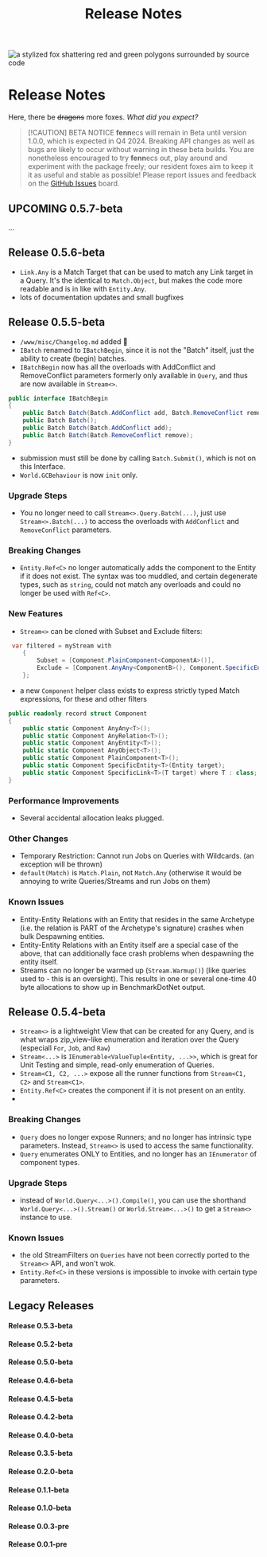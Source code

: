 ﻿---
title: Release Notes
order: 2
outline: [2,2]

---

![a stylized fox shattering red and green polygons surrounded by source code](https://fennecs.tech/img/fennec-changelog.png)

# Release Notes
Here, there be ~~dragons~~ more foxes. *What did you expect?*

> [!CAUTION] BETA NOTICE
> **fenn**ecs will remain in Beta until version 1.0.0, which is expected in Q4 2024. Breaking API changes as well as bugs are likely to occur without warning in these beta builds. 
> You are nonetheless encouraged to try **fenn**ecs out, play around and experiment with the package freely; our resident foxes aim to keep it it as useful and stable as possible! Please report issues and feedback on the [GitHub Issues](https://github.com/outfox/fennecs/issues) board.

## UPCOMING 0.5.7-beta
...

## Release 0.5.6-beta
- `Link.Any` is a Match Target that can be used to match any Link target in a Query. It's the identical to `Match.Object`, but makes the code more readable and is in like with `Entity.Any`.
- lots of documentation updates and small bugfixes

## Release 0.5.5-beta
- `/www/misc/Changelog.md` added 🦊
- `IBatch` renamed to `IBatchBegin`, since it is not the "Batch" itself, just the ability to create (begin) batches.
-  `IBatchBegin` now has all the overloads with AddConflict and RemoveConflict parameters formerly only available in `Query`, and thus are now available in `Stream<>`.
```csharp
public interface IBatchBegin
{
    public Batch Batch(Batch.AddConflict add, Batch.RemoveConflict remove);
    public Batch Batch();   
    public Batch Batch(Batch.AddConflict add);
    public Batch Batch(Batch.RemoveConflict remove);    
}
```
- submission must still be done by calling `Batch.Submit()`, which is not on this Interface.
- `World.GCBehaviour` is now `init` only.

### Upgrade Steps
* You no longer need to call `Stream<>.Query.Batch(...)`, just use `Stream<>.Batch(...)` to access the overloads with `AddConflict` and `RemoveConflict` parameters. 

### Breaking Changes
* `Entity.Ref<C>` no longer automatically adds the component to the Entity if it does not exist. The syntax was too muddled, and certain degenerate types, such as `string`, could not match any overloads and could no longer be used with `Ref<C>`.

### New Features
* `Stream<>` can be cloned with Subset and Exclude filters:
```csharp
 var filtered = myStream with 
    { 
        Subset = [Component.PlainComponent<ComponentA>()], 
        Exclude = [Component.AnyAny<ComponentB>(), Component.SpecificEntity<ComponentC>(notYou)] 
    };
```

- a new `Component` helper class exists to express strictly typed Match expressions, for these and other filters
```csharp
public readonly record struct Component
{
    public static Component AnyAny<T>();
    public static Component AnyRelation<T>();
    public static Component AnyEntity<T>();
    public static Component AnyObject<T>();
    public static Component PlainComponent<T>();
    public static Component SpecificEntity<T>(Entity target);
    public static Component SpecificLink<T>(T target) where T : class;
} 
```

### Performance Improvements
* Several accidental allocation leaks plugged.

### Other Changes
* Temporary Restriction: Cannot run Jobs on Queries with Wildcards. (an exception will be thrown)
* `default(Match)` is `Match.Plain`, not `Match.Any` (otherwise it would be annoying to write Queries/Streams and run Jobs on them)

### Known Issues
* Entity-Entity Relations with an Entity that resides in the same Archetype (i.e. the relation is PART of the Archetype's signature) crashes when bulk Despawning entities.
* Entity-Entity Relations with an Entity itself are a special case of the above, that can additionally face crash problems when despawning the entity itself.
* Streams can no longer be warmed up (`Stream.Warmup()`) (like queries used to - this is an oversight). This results in one or several one-time 40 byte allocations to show up in BenchmarkDotNet output.


## Release 0.5.4-beta
- `Stream<>` is a lightweight View that can be created for any Query, and is what wraps zip_view-like enumeration and iteration over the Query (especiall `For`, `Job`, and `Raw`)
- `Stream<...>` is `IEnumerable<ValueTuple<Entity, ...>>`, which is great for Unit Testing and simple, read-only enumeration of Queries.
- `Stream<C1, C2, ...>` expose all the runner functions from `Stream<C1, C2>` and `Stream<C1>`.
- `Entity.Ref<C>` creates the component if it is not present on an entity.
- 
### Breaking Changes
- `Query` does no longer expose Runners; and no longer has intrinsic type parameters. Instead, `Stream<>` is used to access the same functionality.
- `Query` enumerates ONLY to Entities, and no longer has an `IEnumerator` of component types.

### Upgrade Steps
- instead of `World.Query<...>().Compile()`, you can use the shorthand `World.Query<...>().Stream()` or `World.Stream<...>()` to get a `Stream<>` instance to use.

### Known Issues
- the old StreamFilters on `Queries` have not been correctly ported to the `Stream<>` API, and won't wok.
- `Entity.Ref<C>` in these versions is impossible to invoke with certain type parameters.



## Legacy Releases
#### Release 0.5.3-beta
#### Release 0.5.2-beta
#### Release 0.5.0-beta
#### Release 0.4.6-beta
#### Release 0.4.5-beta
#### Release 0.4.2-beta
#### Release 0.4.0-beta
#### Release 0.3.5-beta
#### Release 0.2.0-beta
#### Release 0.1.1-beta
#### Release 0.1.0-beta
#### Release 0.0.3-pre
#### Release 0.0.1-pre

